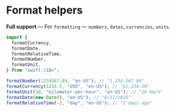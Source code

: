 # Format helpers

**Full support** — For `formatting` — `numbers`, `dates`, `currencies`, `units`.

```ts
import {
  formatCurrency,
  formatDate,
  formatRelativeTime,
  formatNumber,
  formatUnit,
} from "swift-i18n";

formatNumber(1234567.89, "en-US"); // "1,234,567.89"
formatCurrency(1234.5, "USD", "en-US"); // "$1,234.50"
formatUnit(10, "kilometer-per-hour", "en-US"); // "10 km/h"
formatDate(new Date(), "en-US"); // "8/11/2025"
formatRelativeTime(-2, "day", "en-US"); // "2 days ago"
```
